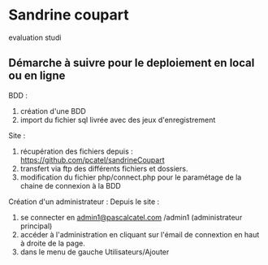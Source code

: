 # Sandrine coupart

evaluation studi



## Démarche à suivre pour le deploiement en local ou en ligne
BDD : 
1. création d'une BDD
2. import du fichier sql livrée avec des jeux d'enregistrement

Site :
1. récupération des fichiers depuis : https://github.com/pcatel/sandrineCoupart 
2. transfert via ftp des différents fichiers et dossiers.
3. modification du fichier php/connect.php pour le paramétage de la chaine de connexion à la BDD

Création d'un administrateur : 
Depuis le site : 
1. se connecter en admin1@pascalcatel.com /admin1  (administrateur principal)
2. accéder à l'administration en cliquant sur l'émail de connextion en haut à droite de la page.
3. dans le menu de gauche Utilisateurs/Ajouter




